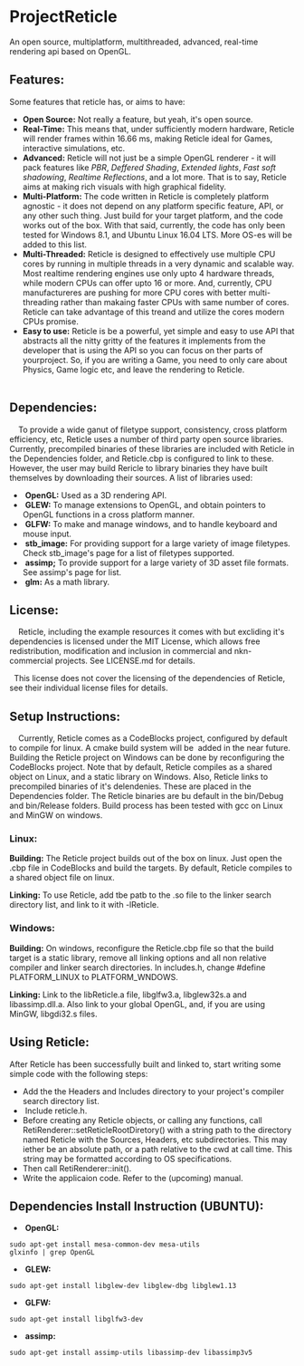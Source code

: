 # ProjectReticle

An open source, multiplatform, multithreaded, advanced, real-time rendering api based on OpenGL.

## Features:

Some features that reticle has, or aims to have:

 -  **Open Source:** Not really a feature, but yeah, it's open source.
 -  **Real-Time:** This means that, under sufficiently modern hardware, Reticle will render frames within 16.66 ms, making Reticle ideal for Games, interactive simulations, etc.
 -  **Advanced:** Reticle will not just be a simple OpenGL renderer - it will pack features like _PBR_, _Deffered Shading_, _Extended lights_, _Fast soft shadowing_, _Realtime Reflections_, and a lot more. That is to say, Reticle aims at making rich visuals with high graphical fidelity.
 -  **Multi-Platform:** The code written in Reticle is completely platform agnostic - it does not depend on any platform specific feature, API, or any other such thing. Just build for your target platform, and the code works out of the box. With that said, currently, the code has only been tested for Windows 8.1, and Ubuntu Linux 16.04 LTS. More OS-es will be added to this list.
 -  **Multi-Threaded:** Reticle is designed to effectively use multiple CPU cores by running in multiple threads in a very dynamic and scalable way. Most realtime rendering engines use only upto 4 hardware threads, while modern CPUs can
offer upto 16 or more. And, currently, CPU manufactureres are pushing for more CPU cores with better multi-threading rather than makaing faster CPUs with same number of cores. Reticle can take advantage of this treand and utilize the cores modern CPUs promise.
 -  **Easy to use:** Reticle is be a powerful, yet simple and easy to use API that abstracts all the nitty gritty of the features it implements from the developer that is using the API so you can focus on ther parts of yourproject. So, if you are writing a Game, you need to only care about Physics, Game logic etc, and leave the rendering to Reticle.
                        
## Dependencies:
 
   To provide a wide ganut of filetype support, consistency, cross platform efficiency, etc, Reticle uses a number of third party open source libraries. Currently, precompiled binaries of these libraries are included with Reticle in the Dependencies folder, and Reticle.cbp is configured to link to these. However, the user may build Rericle to library binaries they have built themselves by downloading their sources. A list of libraries used:
 
 -  **OpenGL:** Used as a 3D rendering API.
 -  **GLEW:** To manage extensions to OpenGL, and obtain pointers to OpenGL functions in a cross platform manner.
 -  **GLFW:** To make and manage windows, and to handle keyboard and mouse input.
 -  **stb_image:** For providing support for a large variety of image filetypes. Check stb_image's page for a list of filetypes supported.
 -  **assimp;** To provide support for a large variety of 3D asset file formats. See assimp's page for list.
 -  **glm:** As a math library.
 
## License:
 
   Reticle, including the example resources it comes with but excliding it's dependencies is licensed under the MIT License, which allows free redistribution, modification and inclusion in commercial and nkn-commercial projects. See LICENSE.md for details.
   
   This license does not cover the licensing of the dependencies of Reticle, see their individual license files for details.

## Setup Instructions:
 
   Currently, Reticle comes as a CodeBlocks project, configured by default to compile for linux. A cmake build system will be 
 added in the near future. Building the Reticle project on Windows can be done by reconfiguring the CodeBlocks project. Note that by default, Reticle compiles as a shared object on Linux, and a static library on Windows. Also, Reticle links to precompiled binaries of it's delendenies. These are placed in the Dependencies folder. The Reticle binaries are bu default in the bin/Debug and bin/Release folders. Build process has been tested with gcc on Linux and MinGW on windows.
 
 ### Linux:
 
 **Building:** The Reticle project builds out of the box on linux. Just open the .cbp file in CodeBlocks and build the targets. By default, Reticle compiles to a shared object file on linux.
 
 **Linking:** To use Reticle, add tbe patb to the .so file to the linker search directory list, and link to it with -lReticle.
 
 ### Windows:
 
 **Building:** On windows, reconfigure the Reticle.cbp file so that the build target is a static library, remove all linking options and all non relative compiler and linker search directories. In includes.h, change #define PLATFORM_LINUX to PLATFORM_WNDOWS.
 
 **Linking:** Link to the libReticle.a file, libglfw3.a, libglew32s.a and libassimp.dll.a. Also link to your global OpenGL, and, if you are using MinGW, libgdi32.s files.
 
## Using Reticle:
 
After Reticle has been successfully built and linked to, start writing some simple code with the following steps:

 -  Add the the Headers and Includes directory to your project's compiler search directory list.
 -  Include reticle.h.
 -  Before creating any Reticle objects, or calling any functions, call RetiRenderer::setReticleRootDiretory() with a string path to the directory named Reticle with the Sources, Headers, etc subdirectories. This may iether be an absolute path, or a path relative to the cwd at call time. This string may be formatted according to OS specifications.
 -  Then call RetiRenderer::init().
 -  Write the applicaion code. Refer to the (upcoming) manual.
 
 ## Dependencies Install Instruction (UBUNTU): 
 
 -  **OpenGL:**
 ```
 sudo apt-get install mesa-common-dev mesa-utils
 glxinfo | grep OpenGL
 ```
 -  **GLEW:** 
 ```
 sudo apt-get install libglew-dev libglew-dbg libglew1.13
 ```
 -  **GLFW:** 
 ```
 sudo apt-get install libglfw3-dev
 ```
 -  **assimp:**
 ```
 sudo apt-get install assimp-utils libassimp-dev libassimp3v5
 ```

